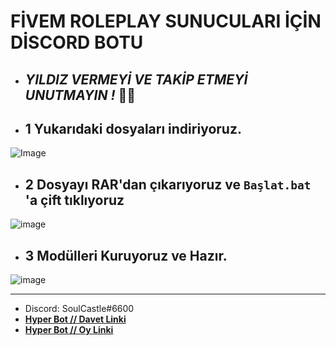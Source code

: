 FİVEM ROLEPLAY SUNUCULARI İÇİN DİSCORD BOTU
=================
* ## *YILDIZ VERMEYİ VE TAKİP ETMEYİ UNUTMAYIN !* 🤗😇

* ## 1 Yukarıdaki dosyaları indiriyoruz. 

![Image](https://cdn.discordapp.com/attachments/809137928076656690/904044156421308456/download.png)




* ## 2 Dosyayı RAR'dan çıkarıyoruz ve ```Başlat.bat``` 'a çift tıklıyoruz 
![image](https://cdn.discordapp.com/attachments/809137928076656690/904049391768309841/rars.png)

* ## 3 Modülleri Kuruyoruz ve Hazır.
![image](https://cdn.discordapp.com/attachments/809137928076656690/904052480915161138/modul.gif)



------------
- Discord: SoulCastle#6600
- **[Hyper Bot // Davet Linki](https://discord.com/oauth2/authorize?client_id=826542677981134859&scope=bot&permissions=8)**
- **[Hyper Bot // Oy Linki](https://top.gg/bot/826542677981134859/vote)**
